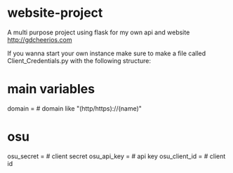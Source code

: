 # website-project
A multi purpose project using flask for my own api and website
http://gdcheerios.com

If you wanna start your own instance make sure to make a file called Client_Credentials.py with the following structure:

# main variables
domain = # domain like "(http/https)://(name)"

# osu
osu_secret = # client secret
osu_api_key = # api key
osu_client_id = # client id

